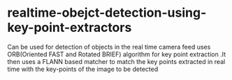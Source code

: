 # realtime-obejct-detection-using-key-point-extractors
Can be used for detection of objects in the real time camera feed  uses ORB(Oriented FAST and Rotated BRIEF) algorithm for key point extraction
.It then uses a FLANN based matcher to match the key points extracted in real time with the key-points of the image to be detected

